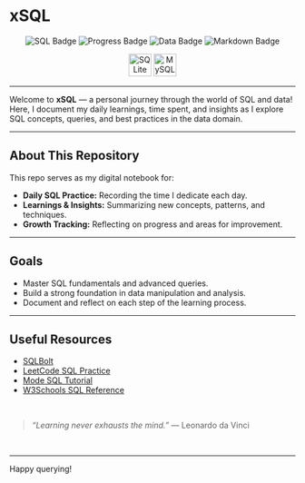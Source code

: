 # xSQL

<p align="center">
  <img src="https://img.shields.io/badge/SQL-Learning-blue?style=flat-square&logo=sqlite&logoColor=white" alt="SQL Badge"/>
  <img src="https://img.shields.io/badge/Progress-Daily%20Logs-brightgreen?style=flat-square&logo=github" alt="Progress Badge"/>
  <img src="https://img.shields.io/badge/Data%20Domain-Exploration-orange?style=flat-square&logo=databricks&logoColor=white" alt="Data Badge"/>
  <img src="https://img.shields.io/badge/Made%20with-Markdown-1f425f.svg?style=flat-square&logo=markdown" alt="Markdown Badge"/>
</p>

<p align="center">
  <img src="https://cdn.jsdelivr.net/gh/devicons/devicon/icons/sqlite/sqlite-original.svg" alt="SQLite" height="40"/>
  <img src="https://cdn.jsdelivr.net/gh/devicons/devicon/icons/mysql/mysql-original.svg" alt="MySQL" height="40"/>

</p>

---

Welcome to **xSQL** — a personal journey through the world of SQL and data!  
Here, I document my daily learnings, time spent, and insights as I explore SQL concepts, queries, and best practices in the data domain.

---

## About This Repository

This repo serves as my digital notebook for:

- **Daily SQL Practice:** Recording the time I dedicate each day.
- **Learnings & Insights:** Summarizing new concepts, patterns, and techniques.
- **Growth Tracking:** Reflecting on progress and areas for improvement.

---

## Goals

- Master SQL fundamentals and advanced queries.
- Build a strong foundation in data manipulation and analysis.
- Document and reflect on each step of the learning process.

---

## Useful Resources

- [SQLBolt](https://sqlbolt.com/)
- [LeetCode SQL Practice](https://leetcode.com/problemset/database/)
- [Mode SQL Tutorial](https://mode.com/sql-tutorial/)
- [W3Schools SQL Reference](https://www.w3schools.com/sql/)

<br>

> _“Learning never exhausts the mind.”_ — Leonardo da Vinci

<br>

---

Happy querying!
